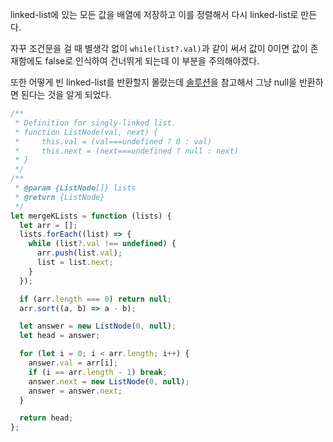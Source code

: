 linked-list에 있는 모든 값을 배열에 저장하고 이를 정렬해서 다시 linked-list로 만든다.

자꾸 조건문을 걸 때 별생각 없이 `while(list?.val)`과 같이 써서 값이 0이면 값이 존재함에도 false로 인식하여 건너뛰게 되는데 이 부분을 주의해야겠다.

또한 어떻게 빈 linked-list를 반환할지 몰랐는데 [솔루션](https://leetcode.com/problems/merge-k-sorted-lists/solutions/452772/javascript-undefined-error-when-input-is-empty-and-how-to-solve-this/?envType=featured-list&envId=top-interview-questions?envType=featured-list&envId=top-interview-questions)을 참고해서 그냥 null을 반환하면 된다는 것을 알게 되었다.

```js
/**
 * Definition for singly-linked list.
 * function ListNode(val, next) {
 *     this.val = (val===undefined ? 0 : val)
 *     this.next = (next===undefined ? null : next)
 * }
 */
/**
 * @param {ListNode[]} lists
 * @return {ListNode}
 */
let mergeKLists = function (lists) {
  let arr = [];
  lists.forEach((list) => {
    while (list?.val !== undefined) {
      arr.push(list.val);
      list = list.next;
    }
  });

  if (arr.length === 0) return null;
  arr.sort((a, b) => a - b);

  let answer = new ListNode(0, null);
  let head = answer;

  for (let i = 0; i < arr.length; i++) {
    answer.val = arr[i];
    if (i == arr.length - 1) break;
    answer.next = new ListNode(0, null);
    answer = answer.next;
  }

  return head;
};
```
